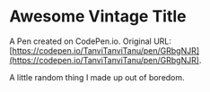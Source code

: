# Awesome Vintage Title

A Pen created on CodePen.io. Original URL: [https://codepen.io/TanviTanviTanu/pen/GRbgNJR](https://codepen.io/TanviTanviTanu/pen/GRbgNJR).

A little random thing I made up out of boredom.